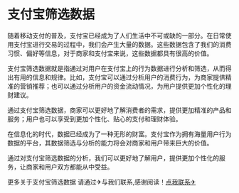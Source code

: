 # 支付宝筛选数据

随着移动支付的普及，支付宝已经成为了人们生活中不可或缺的一部分。在日常使用支付宝进行交易的过程中，我们会产生大量的数据。这些数据包含了我们的消费习惯、偏好等信息，对于商家和支付宝来说，这些数据都具有很高的价值。

支付宝筛选数据就是指通过对用户在支付宝上的行为数据进行分析和筛选，从而得出有用的信息和规律。比如，支付宝可以通过分析用户的消费行为，为商家提供精准的营销推荐；也可以通过分析用户的资金流动情况，为用户提供更加个性化的理财建议。

通过支付宝筛选数据，商家可以更好地了解消费者的需求，提供更加精准的产品和服务；用户也可以享受到更加个性化、贴心的支付和理财体验。

在信息化的时代，数据已经成为了一种无形的财富。支付宝作为拥有海量用户行为数据的平台，其数据筛选与分析的能力将会对商家和用户带来巨大的价值。

通过对支付宝筛选数据的分析，我们可以更好地了解用户，提供更加个性化的服务，让商家和用户双方都能从中受益。

更多关于支付宝筛选数据 请通过✈与我们联系,感谢阅读！[点我联系✈](https://www.G208.com)